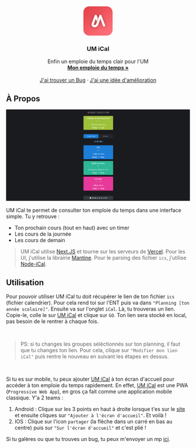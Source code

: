 
<br />
<div align="center">
  <a href="https://github.com/Marius-brt/UM-iCal">
    <img src="public/icon.png" alt="Logo" width="80" height="80">
  </a>

  <h3 align="center">UM iCal</h3>

  <p align="center">
    Enfin un emploie du temps clair pour l'UM
    <br />
    <a href="https://um-ical.vercel.app/"><strong>Mon emploie du temps »</strong></a>
    <br />
    <br />
    <a href="https://github.com/Marius-brt/UM-iCal/issues">J'ai trouver un Bug</a>
    ·
    <a href="https://github.com/Marius-brt/UM-iCal/issues">J'ai une idée d'amélioration</a>
  </p>
</div>

## À Propos

<img src="screenshot.png"/>

UM iCal te permet de consulter ton emploie du temps dans une interface simple. Tu y retrouve :
* Ton prochain cours (tout en haut) avec un timer
* Les cours de la journée
* Les cours de demain

> UM iCal utilise [Next.JS](https://nextjs.org/) et tourne sur les serveurs de [Vercel](https://vercel.com/). Pour les UI, j'utilise la librairie [Mantine](https://mantine.dev/). Pour le parsing des fichier `ics`, j'utilise [Node-iCal](https://www.npmjs.com/package/node-ical).

## Utilisation

Pour pouvoir utiliser UM iCal tu doit récupérer le lien de ton fichier `ics` (fichier calendrier). Pour cela rend toi sur l'ENT puis va dans `"Planning [ton année scolaire]"`. Ensuite va sur l'onglet `iCal`. Là, tu trouveras un lien. Copie-le, colle le sur [UM iCal](https://um-ical.vercel.app/) et clique sur `GO`. Ton lien sera stocké en local, pas besoin de le rentrer à chaque fois. 

<br>

> PS: si tu changes les groupes séléctionnés sur ton planning, il faut que tu changes ton lien. Pour cela, clique sur `"Modifier mon lien iCal"` puis rentre le nouveau en suivant les étapes en dessus.

<br>

Si tu es sur mobile, tu peux ajouter [UM iCal](https://um-ical.vercel.app/) à ton écran d'accueil pour accéder à ton emploie du temps rapidement. En effet, [UM iCal](https://um-ical.vercel.app/) est une PWA (`Progressive Web App`), en gros ça fait comme une application mobile classique. Y'a 2 teams :

1. Android : Clique sur les 3 points en haut à droite lorsque t'es sur le [site](https://um-ical.vercel.app/) et ensuite cliques sur `"Ajouter à l'écran d'accueil"`. Et voilà !
2. IOS : Clique sur l'icon `partager` (la flèche dans un carré en bas au centre) puis sur `"Sur l'écran d'accueil"` et c'est plié !

Si tu galères ou que tu trouves un bug, tu peux m'envoyer un mp [ici](https://www.instagram.com/marius.brt/).
